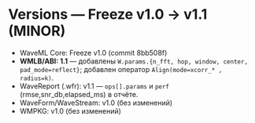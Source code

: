 # Versions — Freeze v1.0 → v1.1 (MINOR)

- WaveML Core: Freeze v1.0 (commit 8bb508f)
- **WMLB/ABI: 1.1** — добавлены `W.params.{n_fft, hop, window, center, pad_mode=reflect}`; добавлен оператор `Align(mode=xcorr_* , radius=k)`.
- WaveReport (.wfr): v1.1 — `ops[].params` и `perf` (rmse,snr_db,elapsed_ms) в отчёте.
- WaveForm/WaveStream: v1.0 (без изменений)
- WMPKG: v1.0 (без изменений)
